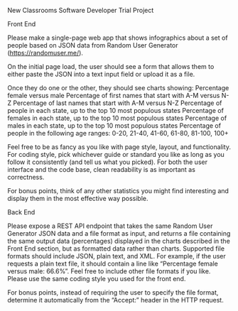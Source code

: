 New Classrooms Software Developer Trial Project

Front End

Please make a single-page web app that shows infographics about a set of people based on JSON data from Random User Generator (https://randomuser.me/).

On the initial page load, the user should see a form that allows them to either paste the JSON into a text input field or upload it as a file.

Once they do one or the other, they should see charts showing:
Percentage female versus male
Percentage of first names that start with A-M versus N-Z
Percentage of last names that start with A-M versus N-Z
Percentage of people in each state, up to the top 10 most populous states
Percentage of females in each state, up to the top 10 most populous states
Percentage of males in each state, up to the top 10 most populous states
Percentage of people in the following age ranges: 0-20, 21-40, 41-60, 61-80, 81-100, 100+

Feel free to be as fancy as you like with page style, layout, and functionality. For coding style, pick whichever guide or standard you like as long as you follow it consistently (and tell us what you picked). For both the user interface and the code base, clean readability is as important as correctness.

For bonus points, think of any other statistics you might find interesting and display them in the most effective way possible.

Back End

Please expose a REST API endpoint that takes the same Random User Generator JSON data and a file format as input, and returns a file containing the same output data (percentages) displayed in the charts described in the Front End section, but as formatted data rather than charts. Supported file formats should include JSON, plain text, and XML. For example, if the user requests a plain text file, it should contain a line like “Percentage female versus male: 66.6%”. Feel free to include other file formats if you like. Please use the same coding style you used for the front end.

For bonus points, instead of requiring the user to specify the file format, determine it automatically from the “Accept:” header in the HTTP request.